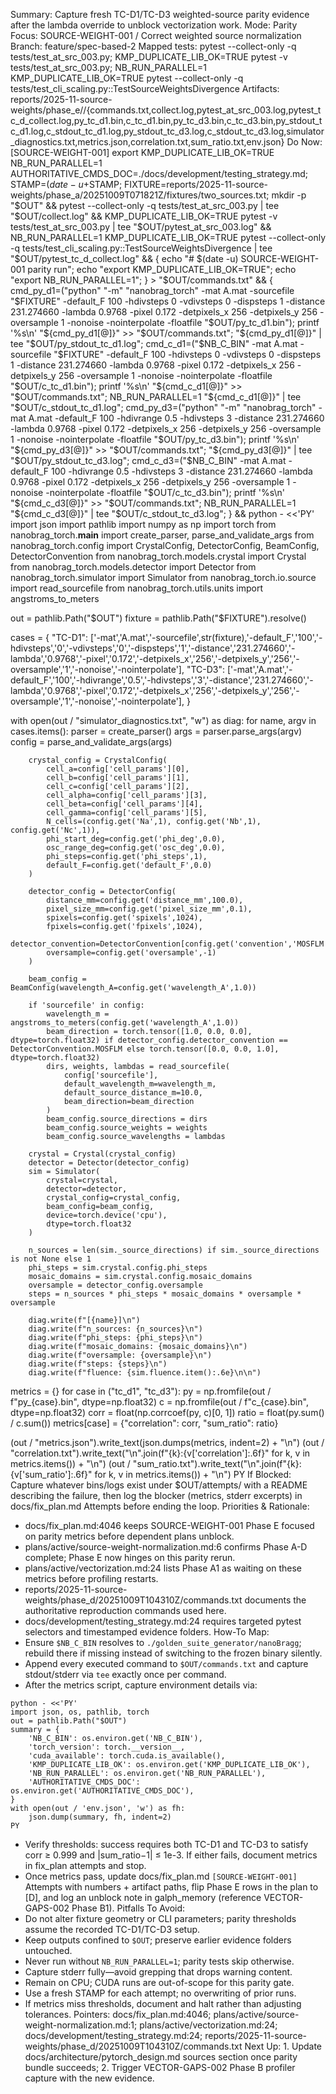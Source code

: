 Summary: Capture fresh TC-D1/TC-D3 weighted-source parity evidence after the lambda override to unblock vectorization work.
Mode: Parity
Focus: SOURCE-WEIGHT-001 / Correct weighted source normalization
Branch: feature/spec-based-2
Mapped tests: pytest --collect-only -q tests/test_at_src_003.py; KMP_DUPLICATE_LIB_OK=TRUE pytest -v tests/test_at_src_003.py; NB_RUN_PARALLEL=1 KMP_DUPLICATE_LIB_OK=TRUE pytest --collect-only -q tests/test_cli_scaling.py::TestSourceWeightsDivergence
Artifacts: reports/2025-11-source-weights/phase_e/<STAMP>/{commands.txt,collect.log,pytest_at_src_003.log,pytest_tc_d_collect.log,py_tc_d1.bin,c_tc_d1.bin,py_tc_d3.bin,c_tc_d3.bin,py_stdout_tc_d1.log,c_stdout_tc_d1.log,py_stdout_tc_d3.log,c_stdout_tc_d3.log,simulator_diagnostics.txt,metrics.json,correlation.txt,sum_ratio.txt,env.json}
Do Now: [SOURCE-WEIGHT-001] export KMP_DUPLICATE_LIB_OK=TRUE NB_RUN_PARALLEL=1 AUTHORITATIVE_CMDS_DOC=./docs/development/testing_strategy.md; STAMP=$(date -u +%Y%m%dT%H%M%SZ); OUT=reports/2025-11-source-weights/phase_e/$STAMP; FIXTURE=reports/2025-11-source-weights/phase_a/20251009T071821Z/fixtures/two_sources.txt; mkdir -p "$OUT" && pytest --collect-only -q tests/test_at_src_003.py | tee "$OUT/collect.log" && KMP_DUPLICATE_LIB_OK=TRUE pytest -v tests/test_at_src_003.py | tee "$OUT/pytest_at_src_003.log" && NB_RUN_PARALLEL=1 KMP_DUPLICATE_LIB_OK=TRUE pytest --collect-only -q tests/test_cli_scaling.py::TestSourceWeightsDivergence | tee "$OUT/pytest_tc_d_collect.log" && {
  echo "# $(date -u) SOURCE-WEIGHT-001 parity run"; 
  echo "export KMP_DUPLICATE_LIB_OK=TRUE"; 
  echo "export NB_RUN_PARALLEL=1"; 
} > "$OUT/commands.txt" && {
  cmd_py_d1=("python" "-m" "nanobrag_torch" -mat A.mat -sourcefile "$FIXTURE" -default_F 100 -hdivsteps 0 -vdivsteps 0 -dispsteps 1 -distance 231.274660 -lambda 0.9768 -pixel 0.172 -detpixels_x 256 -detpixels_y 256 -oversample 1 -nonoise -nointerpolate -floatfile "$OUT/py_tc_d1.bin");
  printf '%s\n' "${cmd_py_d1[@]}" >> "$OUT/commands.txt";
  "${cmd_py_d1[@]}" | tee "$OUT/py_stdout_tc_d1.log";
  cmd_c_d1=("$NB_C_BIN" -mat A.mat -sourcefile "$FIXTURE" -default_F 100 -hdivsteps 0 -vdivsteps 0 -dispsteps 1 -distance 231.274660 -lambda 0.9768 -pixel 0.172 -detpixels_x 256 -detpixels_y 256 -oversample 1 -nonoise -nointerpolate -floatfile "$OUT/c_tc_d1.bin");
  printf '%s\n' "${cmd_c_d1[@]}" >> "$OUT/commands.txt";
  NB_RUN_PARALLEL=1 "${cmd_c_d1[@]}" | tee "$OUT/c_stdout_tc_d1.log";
  cmd_py_d3=("python" "-m" "nanobrag_torch" -mat A.mat -default_F 100 -hdivrange 0.5 -hdivsteps 3 -distance 231.274660 -lambda 0.9768 -pixel 0.172 -detpixels_x 256 -detpixels_y 256 -oversample 1 -nonoise -nointerpolate -floatfile "$OUT/py_tc_d3.bin");
  printf '%s\n' "${cmd_py_d3[@]}" >> "$OUT/commands.txt";
  "${cmd_py_d3[@]}" | tee "$OUT/py_stdout_tc_d3.log";
  cmd_c_d3=("$NB_C_BIN" -mat A.mat -default_F 100 -hdivrange 0.5 -hdivsteps 3 -distance 231.274660 -lambda 0.9768 -pixel 0.172 -detpixels_x 256 -detpixels_y 256 -oversample 1 -nonoise -nointerpolate -floatfile "$OUT/c_tc_d3.bin");
  printf '%s\n' "${cmd_c_d3[@]}" >> "$OUT/commands.txt";
  NB_RUN_PARALLEL=1 "${cmd_c_d3[@]}" | tee "$OUT/c_stdout_tc_d3.log";
} && python - <<'PY'
import json
import pathlib
import numpy as np
import torch
from nanobrag_torch.__main__ import create_parser, parse_and_validate_args
from nanobrag_torch.config import CrystalConfig, DetectorConfig, BeamConfig, DetectorConvention
from nanobrag_torch.models.crystal import Crystal
from nanobrag_torch.models.detector import Detector
from nanobrag_torch.simulator import Simulator
from nanobrag_torch.io.source import read_sourcefile
from nanobrag_torch.utils.units import angstroms_to_meters

out = pathlib.Path("$OUT")
fixture = pathlib.Path("$FIXTURE").resolve()

cases = {
    "TC-D1": ['-mat','A.mat','-sourcefile',str(fixture),'-default_F','100','-hdivsteps','0','-vdivsteps','0','-dispsteps','1','-distance','231.274660','-lambda','0.9768','-pixel','0.172','-detpixels_x','256','-detpixels_y','256','-oversample','1','-nonoise','-nointerpolate'],
    "TC-D3": ['-mat','A.mat','-default_F','100','-hdivrange','0.5','-hdivsteps','3','-distance','231.274660','-lambda','0.9768','-pixel','0.172','-detpixels_x','256','-detpixels_y','256','-oversample','1','-nonoise','-nointerpolate'],
}

with open(out / "simulator_diagnostics.txt", "w") as diag:
    for name, argv in cases.items():
        parser = create_parser()
        args = parser.parse_args(argv)
        config = parse_and_validate_args(args)

        crystal_config = CrystalConfig(
            cell_a=config['cell_params'][0],
            cell_b=config['cell_params'][1],
            cell_c=config['cell_params'][2],
            cell_alpha=config['cell_params'][3],
            cell_beta=config['cell_params'][4],
            cell_gamma=config['cell_params'][5],
            N_cells=(config.get('Na',1), config.get('Nb',1), config.get('Nc',1)),
            phi_start_deg=config.get('phi_deg',0.0),
            osc_range_deg=config.get('osc_deg',0.0),
            phi_steps=config.get('phi_steps',1),
            default_F=config.get('default_F',0.0)
        )

        detector_config = DetectorConfig(
            distance_mm=config.get('distance_mm',100.0),
            pixel_size_mm=config.get('pixel_size_mm',0.1),
            spixels=config.get('spixels',1024),
            fpixels=config.get('fpixels',1024),
            detector_convention=DetectorConvention[config.get('convention','MOSFLM')],
            oversample=config.get('oversample',-1)
        )

        beam_config = BeamConfig(wavelength_A=config.get('wavelength_A',1.0))

        if 'sourcefile' in config:
            wavelength_m = angstroms_to_meters(config.get('wavelength_A',1.0))
            beam_direction = torch.tensor([1.0, 0.0, 0.0], dtype=torch.float32) if detector_config.detector_convention == DetectorConvention.MOSFLM else torch.tensor([0.0, 0.0, 1.0], dtype=torch.float32)
            dirs, weights, lambdas = read_sourcefile(
                config['sourcefile'],
                default_wavelength_m=wavelength_m,
                default_source_distance_m=10.0,
                beam_direction=beam_direction
            )
            beam_config.source_directions = dirs
            beam_config.source_weights = weights
            beam_config.source_wavelengths = lambdas

        crystal = Crystal(crystal_config)
        detector = Detector(detector_config)
        sim = Simulator(
            crystal=crystal,
            detector=detector,
            crystal_config=crystal_config,
            beam_config=beam_config,
            device=torch.device('cpu'),
            dtype=torch.float32
        )

        n_sources = len(sim._source_directions) if sim._source_directions is not None else 1
        phi_steps = sim.crystal.config.phi_steps
        mosaic_domains = sim.crystal.config.mosaic_domains
        oversample = detector_config.oversample
        steps = n_sources * phi_steps * mosaic_domains * oversample * oversample

        diag.write(f"[{name}]\n")
        diag.write(f"n_sources: {n_sources}\n")
        diag.write(f"phi_steps: {phi_steps}\n")
        diag.write(f"mosaic_domains: {mosaic_domains}\n")
        diag.write(f"oversample: {oversample}\n")
        diag.write(f"steps: {steps}\n")
        diag.write(f"fluence: {sim.fluence.item():.6e}\n\n")

metrics = {}
for case in ("tc_d1", "tc_d3"):
    py = np.fromfile(out / f"py_{case}.bin", dtype=np.float32)
    c = np.fromfile(out / f"c_{case}.bin", dtype=np.float32)
    corr = float(np.corrcoef(py, c)[0, 1])
    ratio = float(py.sum() / c.sum())
    metrics[case] = {"correlation": corr, "sum_ratio": ratio}

(out / "metrics.json").write_text(json.dumps(metrics, indent=2) + "\n")
(out / "correlation.txt").write_text("\n".join(f"{k}:{v['correlation']:.6f}" for k, v in metrics.items()) + "\n")
(out / "sum_ratio.txt").write_text("\n".join(f"{k}:{v['sum_ratio']:.6f}" for k, v in metrics.items()) + "\n")
PY
If Blocked: Capture whatever bins/logs exist under $OUT/attempts/ with a README describing the failure, then log the blocker (metrics, stderr excerpts) in docs/fix_plan.md Attempts before ending the loop.
Priorities & Rationale:
- docs/fix_plan.md:4046 keeps SOURCE-WEIGHT-001 Phase E focused on parity metrics before dependent plans unblock.
- plans/active/source-weight-normalization.md:6 confirms Phase A-D complete; Phase E now hinges on this parity rerun.
- plans/active/vectorization.md:24 lists Phase A1 as waiting on these metrics before profiling restarts.
- reports/2025-11-source-weights/phase_d/20251009T104310Z/commands.txt documents the authoritative reproduction commands used here.
- docs/development/testing_strategy.md:24 requires targeted pytest selectors and timestamped evidence folders.
How-To Map:
- Ensure `$NB_C_BIN` resolves to `./golden_suite_generator/nanoBragg`; rebuild there if missing instead of switching to the frozen binary silently.
- Append every executed command to `$OUT/commands.txt` and capture stdout/stderr via `tee` exactly once per command.
- After the metrics script, capture environment details via:
```
python - <<'PY'
import json, os, pathlib, torch
out = pathlib.Path("$OUT")
summary = {
    'NB_C_BIN': os.environ.get('NB_C_BIN'),
    'torch_version': torch.__version__,
    'cuda_available': torch.cuda.is_available(),
    'KMP_DUPLICATE_LIB_OK': os.environ.get('KMP_DUPLICATE_LIB_OK'),
    'NB_RUN_PARALLEL': os.environ.get('NB_RUN_PARALLEL'),
    'AUTHORITATIVE_CMDS_DOC': os.environ.get('AUTHORITATIVE_CMDS_DOC'),
}
with open(out / 'env.json', 'w') as fh:
    json.dump(summary, fh, indent=2)
PY
```
- Verify thresholds: success requires both TC-D1 and TC-D3 to satisfy corr ≥ 0.999 and |sum_ratio−1| ≤ 1e-3. If either fails, document metrics in fix_plan attempts and stop.
- Once metrics pass, update docs/fix_plan.md `[SOURCE-WEIGHT-001]` Attempts with numbers + artifact paths, flip Phase E rows in the plan to [D], and log an unblock note in galph_memory (reference VECTOR-GAPS-002 Phase B1).
Pitfalls To Avoid:
- Do not alter fixture geometry or CLI parameters; parity thresholds assume the recorded TC-D1/TC-D3 setup.
- Keep outputs confined to `$OUT`; preserve earlier evidence folders untouched.
- Never run without `NB_RUN_PARALLEL=1`; parity tests skip otherwise.
- Capture stderr fully—avoid grepping that drops warning content.
- Remain on CPU; CUDA runs are out-of-scope for this parity gate.
- Use a fresh STAMP for each attempt; no overwriting of prior runs.
- If metrics miss thresholds, document and halt rather than adjusting tolerances.
Pointers: docs/fix_plan.md:4046; plans/active/source-weight-normalization.md:1; plans/active/vectorization.md:24; docs/development/testing_strategy.md:24; reports/2025-11-source-weights/phase_d/20251009T104310Z/commands.txt
Next Up: 1. Update docs/architecture/pytorch_design.md sources section once parity bundle succeeds; 2. Trigger VECTOR-GAPS-002 Phase B profiler capture with the new evidence.
